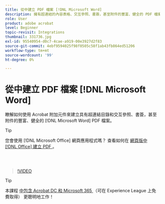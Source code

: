```yaml
---
title: 從中建立 PDF 檔案 [!DNL Microsoft Word]
description: 擁有超連結的內容表格、交互參照、書簽，甚至附件的豐富、健全的 PDF 檔案，都可使用 Acrobat 附加元件輕鬆建立 [!DNL Microsoft Word]
role: User
product: adobe acrobat
level: Beginner
topic-revisit: Integrations
thumbnail: 331736.jpg
exl-id: 95540954-d0c7-4cae-a919-00e3927d2f83
source-git-commit: 4ebf9594025f98f0505c58f1ab43fb864ed51206
workflow-type: tm+mt
source-wordcount: '99'
ht-degree: 0%

---
```


# 從中建立 PDF 檔案 [!DNL Microsoft Word]

瞭解如何使用 Acrobat 附加元件來建立具有超連結目錄和交互參照、書簽，甚至附件的豐富、健全的 [!DNL Microsoft Word] PDF 檔案。

>[!TIP]
>
>您會使用 [!DNL Microsoft Office] 網頁應用程式嗎？ 查看如何在 [ 網頁版中  [!DNL Office]  建立 PDF ](../integrate/createofficeweb.md) 。

<br> 

>[!VIDEO](https://video.tv.adobe.com/v/331736?quality=12&learn=on&hidetitle=true)

>[!TIP]
>
>本課程 [ 中包含 Acrobat DC 和 Microsoft 365 ](https://experienceleague.adobe.com/?recommended=Acrobat-U-1-2021.microsoft365) （可在 Experience League 上免費取得） 更聰明地工作！
